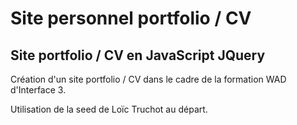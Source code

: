 # Site personnel portfolio / CV

## Site portfolio / CV en JavaScript JQuery

Création d'un site portfolio / CV dans le cadre de la formation WAD d'Interface 3. 

Utilisation de la seed de Loïc Truchot au départ.